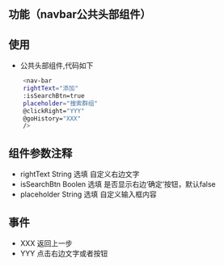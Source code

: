 ## 功能（navbar公共头部组件）
## 使用
* 公共头部组件,代码如下
```bash
    <nav-bar 
    rightText="添加"
    :isSearchBtn=true
    placeholder="搜索群组" 
    @clickRight="YYY"
    @goHistory="XXX"
    />
```
## 组件参数注释
*  rightText       String       选填      自定义右边文字
*  isSearchBtn     Boolen       选填      是否显示右边‘确定’按钮，默认false
*  placeholder     String       选填      自定义输入框内容


## 事件
*  XXX       返回上一步   
*  YYY       点击右边文字或者按钮





